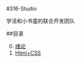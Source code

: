 #316-Studio

学活和小书童的联合开发团队

##目录

0. [绪论](./0_Introduction.md)
1. [Html+CSS](./1_Html+CSS/1_Html+CSS.md)